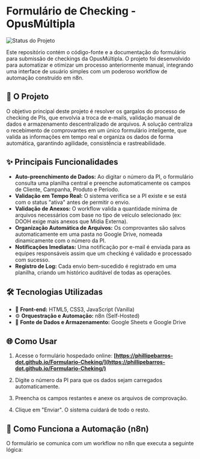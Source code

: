 # Formulário de Checking - OpusMúltipla

![Status do Projeto](https://img.shields.io/badge/status-ativo-brightgreen)

Este repositório contém o código-fonte e a documentação do formulário para submissão de checkings da OpusMúltipla. O projeto foi desenvolvido para automatizar e otimizar um processo anteriormente manual, integrando uma interface de usuário simples com um poderoso workflow de automação construído em n8n.

## 🚀 O Projeto

O objetivo principal deste projeto é resolver os gargalos do processo de checking de PIs, que envolvia a troca de e-mails, validação manual de dados e armazenamento descentralizado de arquivos. A solução centraliza o recebimento de comprovantes em um único formulário inteligente, que valida as informações em tempo real e organiza os dados de forma automática, garantindo agilidade, consistência e rastreabilidade.

## ✨ Principais Funcionalidades

* **Auto-preenchimento de Dados:** Ao digitar o número da PI, o formulário consulta uma planilha central e preenche automaticamente os campos de Cliente, Campanha, Produto e Período.
* **Validação em Tempo Real:** O sistema verifica se a PI existe e se está com o status "ativa" antes de permitir o envio.
* **Validação de Anexos:** O workflow valida a quantidade mínima de arquivos necessários com base no tipo de veículo selecionado (ex: DOOH exige mais anexos que Mídia Externa).
* **Organização Automática de Arquivos:** Os comprovantes são salvos automaticamente em uma pasta no Google Drive, nomeada dinamicamente com o número da PI.
* **Notificações Imediatas:** Uma notificação por e-mail é enviada para as equipes responsáveis assim que um checking é validado e processado com sucesso.
* **Registro de Log:** Cada envio bem-sucedido é registrado em uma planilha, criando um histórico auditável de todas as operações.

## 🛠️ Tecnologias Utilizadas

* 🎨 **Front-end:** HTML5, CSS3, JavaScript (Vanilla)
* ⚙️ **Orquestração e Automação:** n8n (Self-Hosted)
* 💾 **Fonte de Dados e Armazenamento:** Google Sheets e Google Drive

## 🌐 Como Usar

1.  Acesse o formulário hospedado online:
    **[https://phillipebarros-dot.github.io/Formulario-Cheking/](https://phillipebarros-dot.github.io/Formulario-Cheking/)**

2.  Digite o número da PI para que os dados sejam carregados automaticamente.

3.  Preencha os campos restantes e anexe os arquivos de comprovação.

4.  Clique em "Enviar". O sistema cuidará de todo o resto.

## 🤖 Como Funciona a Automação (n8n)

O formulário se comunica com um workflow no n8n que executa a seguinte lógica:
